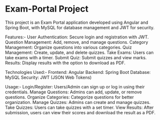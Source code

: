 # Exam-Portal Project
This project is an Exam Portal application developed using Angular and Spring Boot, with MySQL for database management and JWT for security.

Features:-
User Authentication: Secure login and registration with JWT.
Question Management: Add, remove, and manage questions.
Category Management: Organize questions into various categories.
Quiz Management: Create, update, and delete quizzes.
Take Exams: Users can take exams with a timer.
Submit Quiz: Submit quizzes and view marks.
Results: Display results with the option to download as PDF.

Technologies Used:-
Frontend: Angular
Backend: Spring Boot
Database: MySQL
Security: JWT (JSON Web Tokens)

Usage:-
Login/Register: Users/Admin can sign up or log in using their credentials.
Manage Questions: Admins can add, update, or remove questions.
Organize Categories: Categorize questions for better organization.
Manage Quizzes: Admins can create and manage quizzes.
Take Quizzes: Users can take quizzes with a set timer.
View Results: After submission, users can view their scores and download the result as a PDF.
